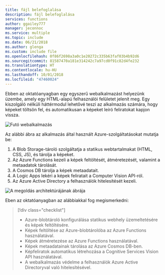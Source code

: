 ```yaml
---
title: fájl belefoglalása
description: fájl belefoglalása
services: functions
author: ggailey777
manager: jeconnoc
ms.service: multiple
ms.topic: include
ms.date: 06/21/2018
ms.author: glenga
ms.custom: include file
ms.openlocfilehash: 0f86f2698a3a0c1e20272c335b63faf03b4b92d6
ms.sourcegitcommit: 81587470a181e314242c7a97cd0f91c82d4fe232
ms.translationtype: HT
ms.contentlocale: hu-HU
ms.lasthandoff: 10/01/2018
ms.locfileid: "47460024"
---
```

Ebben az oktatóanyagban egy egyszerű webalkalmazást helyezünk üzembe, amely egy HTML-alapú felhasználói felületet jelenít meg. Egy kiszolgáló nélküli háttérmodul lehetővé teszi az alkalmazás számára, hogy képeket töltsön fel, és automatikusan a képeket leíró feliratokat kapjon vissza.

![Futó webalkalmazás](media/functions-first-serverless-web-app/0-app-screenshot-finished.png)

Az alábbi ábra az alkalmazás által használt Azure-szolgáltatásokat mutatja be:

1. A Blob Storage-tároló szolgáltatja a statikus webtartalmakat (HTML, CSS, JS), és tárolja a képeket.
2. Az Azure Functions kezeli a képek feltöltését, átméretezését, valamint a metaadatok tárolását.
3. A Cosmos DB tárolja a képek metaadatait.
4. A Logic Apps lekéri a képek feliratait a Computer Vision API-ról.
5. Az Azure Active Directory a felhasználók hitelesítését kezeli.

![A megoldás architektúrájának ábrája](media/functions-first-serverless-web-app/0-architecture.jpg)

Eben az oktatóanyagban az alábbiakkal fog megismerkedni:
> [!div class="checklist"]
> * Azure-blobtároló konfigurálása statikus webhely üzemeltetésére és képek feltöltésére.
> * Képek feltöltése az Azure-blobtárolóba az Azure Functions használatával.
> * Képek átméretezése az Azure Functions használatával.
> * Képek metaadatainak tárolása az Azure Cosmos DB-ben.
> * Képfeliratok automatikus létrehozása a Cognitive Services Vision API használatával.
> * A webalkalmazás védelme a felhasználók Azure Active Directoryval való hitelesítésével.
